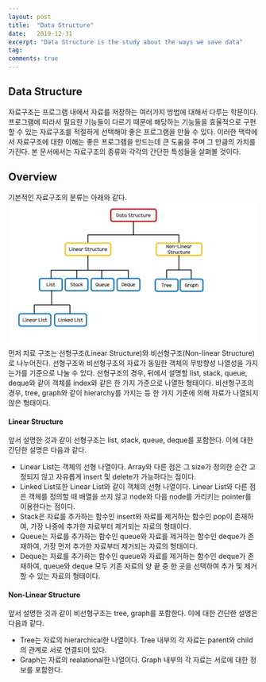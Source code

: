 ```yaml
---
layout: post
title:  "Data Structure"
date:   2019-12-31
excerpt: "Data Structure is the study about the ways we save data"
tag:
comments: true
---
```


## Data Structure

자료구조는 프로그램 내에서 자료를 저장하는 여러가지 방법에 대해서 다루는 학문이다.
프로그램에 따라서 필요한 기능들이 다르기 때문에 해당하는 기능들을 효율적으로 구현할 수 있는 자료구조를 적절하게 선택해야 좋은 프로그램을 만들 수 있다.
이러한 맥락에서 자료구조에 대한 이해는 좋은 프로그램을 만드는데 큰 도움을 주며 그 만큼의 가치를 가진다.
본 문서에서는 자료구조의 종류와 각각의 간단한 특성들을 살펴볼 것이다.

## Overview

기본적인 자료구조의 분류는 아래와 같다. 
![datastructure](./../assets/img/data_structure.jpg)
먼저 자료 구조는 선형구조(Linear Structure)와 비선형구조(Non-linear Structure)로 나누어진다.
선형구조와 비선형구조의 자료가 동일한 객체의 무방향성 나열성을 가지는가를 기준으로 나눌 수 있다.
선형구조의 경우, 뒤에서 설명할 list, stack, queue, deque와 같이 객체를 index와 같은 한 가지 가준으로 나열한 형태이다. 
비선형구조의 경우, tree, graph와 같이 hierarchy를 가지는 등 한 가지 기준에 의해 자료가 나열되지 않은 형태이다.

#### Linear Structure

앞서 설명한 것과 같이 선형구조는 list, stack, queue, deque를 포함한다. 이에 대한 간단한 설명은 다음과 같다.

- Linear List는 객체의 선형 나열이다. Array와 다른 점은 그 size가 정의한 순간 고정되지 않고 자유롭게 insert 및 delete가 가능하다는 점이다.
- Linked List또한 Linear List와 같이 객체의 선형 나열이다. Linear List와 다른 점은 객체를 정의할 때 배열을 쓰지 않고 node와 다음 node를 가리키는 pointer를 이용한다는 점이다.
- Stack은 자료를 추가하는 함수인 insert와 자료를 제거하는 함수인 pop이 존재하여, 가장 나중에 추가한 자료부터 제거되는 자료의 형태이다.
- Queue는 자료를 추가하는 함수인 queue와 자료를 제거하는 함수인 deque가 존재하여, 가장 먼저 추가한 자료부터 제거되는 자료의 형태이다.
- Deque는 자료를 추가하는 함수인 queue와 자료를 제거하는 함수인 deque가 존재하여, queue와 deque 모두 기존 자료의 양 끝 중 한 곳을 선택하여 추가 및 제거할 수 있는 자료의 형태이다.

#### Non-Linear Structure

앞서 설명한 것과 같이 비선형구조는 tree, graph를 포함한다. 이에 대한 간단한 설명은 다음과 같다.

- Tree는 자료의 hierarchical한 나열이다. Tree 내부의 각 자료는 parent와 child의 관계로 서로 연결되어 있다.
- Graph는 자료의 realational한 나열이다. Graph 내부의 각 자료는 서로에 대한 정보를 포함한다.
